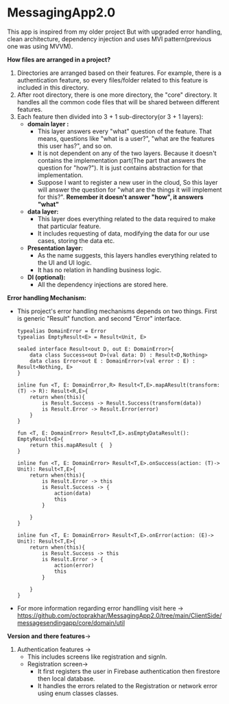 # MessagingApp2.0
This app is inspired from my older project But with upgraded error handling, clean architecture, dependency injection and uses MVI pattern(previous one was using MVVM).

**How files are arranged in a project?**
1. Directories are arranged based on their features. For example, there is a authentication feature, so every files/folder related to this feature is included in this directory.
2. After root directory, there is one more directory, the "core" directory. It handles all the common code files that will be shared between different features.
3. Each feature then divided into 3 + 1 sub-directory(or 3 + 1 layers):
     * **domain layer :**
         - This layer answers every "what" question of the feature. That means, questions like "what is a user?", "what are the features this user has?", and so on.
         - It is not dependent on any of the two layers. Because it doesn't contains the implementation part(The part that answers the question for "how?"). It is just contains abstraction for that implementation.
         - Suppose I want to register a new user in the cloud, So this layer will answer the question for "what are the things it will implement for this?". **Remember it doesn't answer "how", it answers "what"**
     * **data layer:**
         - This layer does everything related to the data required to make that particular feature.
         - It includes requesting of data, modifying the data for our use cases, storing the data etc.
     * **Presentation layer:**
         - As the name suggests, this layers handles everything related to the UI and UI logic.
         - It has no relation in handling business logic.
     * **DI (optional):**
         - All the dependency injections are stored here.

 **Error handling Mechanism:**
  * This project's error handling mechanisms depends on two things. First is generic "Result" function. and second "Error" interface.
    ```
    typealias DomainError = Error
    typealias EmptyResult<E> = Result<Unit, E>

    sealed interface Result<out D, out E: DomainError>{
        data class Success<out D>(val data: D) : Result<D,Nothing>
        data class Error<out E : DomainError>(val error : E) : Result<Nothing, E>
    }

    inline fun <T, E: DomainError,R> Result<T,E>.mapAResult(transform: (T) -> R): Result<R,E>{
        return when(this){
            is Result.Success -> Result.Success(transform(data))
            is Result.Error -> Result.Error(error)
        }
    }

    fun <T, E: DomainError> Result<T,E>.asEmptyDataResult(): EmptyResult<E>{
        return this.mapAResult {  }
    }

    inline fun <T, E: DomainError> Result<T,E>.onSuccess(action: (T)-> Unit): Result<T,E>{
        return when(this){
            is Result.Error -> this
            is Result.Success -> {
                action(data)
                this
            }

        }
    }

    inline fun <T, E: DomainError> Result<T,E>.onError(action: (E)-> Unit): Result<T,E>{
        return when(this){
            is Result.Success -> this
            is Result.Error -> {
                action(error)
                this
            }

        }
    }
    ```
  * For more information regarding error handlling visit here -> https://github.com/octoprakhar/MessagingApp2.0/tree/main/ClientSide/messagesendingapp/core/domain/util

    
**Version and there features**->
1. Authentication features ->
   * This includes screens like registration and signIn.
   * Registration screen->
       - It first registers the user in Firebase authentication then firestore then local database.
       - It handles the errors related to the Registration or network error using enum classes classes.
         

